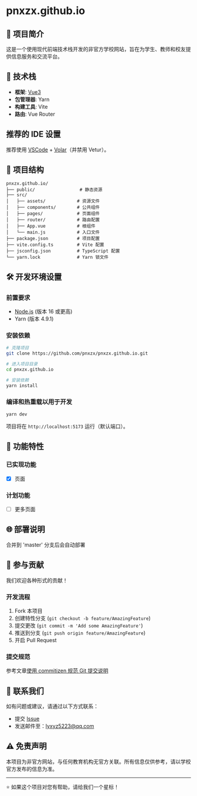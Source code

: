 # pnxzx.github.io

## 🌟 项目简介

这是一个使用现代前端技术栈开发的非官方学校网站，旨在为学生、教师和校友提供信息服务和交流平台。

## 🚀 技术栈

- **框架**: [Vue3](https://cn.vuejs.org/)
- **包管理器**: Yarn
- **构建工具**: Vite
- **路由**: Vue Router

## 推荐的 IDE 设置

推荐使用 [VSCode](https://code.visualstudio.com/) + [Volar](https://marketplace.visualstudio.com/items?itemName=Vue.volar)（并禁用 Vetur）。

## 📁 项目结构

```
pnxzx.github.io/
├── public/                 # 静态资源
├── src/
│   ├── assets/            # 资源文件
│   ├── components/        # 公共组件
│   ├── pages/             # 页面组件
│   ├── router/            # 路由配置
│   ├── App.vue            # 根组件
│   └── main.js            # 入口文件
├── package.json           # 项目配置
├── vite.config.ts         # Vite 配置
├── jsconfig.json          # TypeScript 配置
└── yarn.lock              # Yarn 锁文件
```

## 🛠️ 开发环境设置

### 前置要求

- [Node.js](https://nodejs.org/) (版本 16 或更高)
- Yarn (版本 4.9.1)

### 安装依赖

```bash
# 克隆项目
git clone https://github.com/pnxzx/pnxzx.github.io.git

# 进入项目目录
cd pnxzx.github.io

# 安装依赖
yarn install
```

### 编译和热重载以用于开发

```bash
yarn dev
```

项目将在 `http://localhost:5173` 运行（默认端口）。


## 📝 功能特性

### 已实现功能
- [X] 页面

### 计划功能
- [ ] 更多页面

## 🌐 部署说明

合并到 'master' 分支后会自动部署

## 🤝 参与贡献

我们欢迎各种形式的贡献！

### 开发流程

1. Fork 本项目
2. 创建特性分支 (`git checkout -b feature/AmazingFeature`)
3. 提交更改 (`git commit -m 'Add some AmazingFeature'`)
4. 推送到分支 (`git push origin feature/AmazingFeature`)
5. 开启 Pull Request

### 提交规范

参考文章[使用 commitizen 规范 Git 提交说明](https://zhuanlan.zhihu.com/p/137135338)

## 📧 联系我们

如有问题或建议，请通过以下方式联系：

- 提交 [Issue](https://github.com/pnxzx/pnxzx.github.io/issues)
- 发送邮件至：lyxyz5223@qq.com

## ⚠️ 免责声明

本项目为非官方网站，与任何教育机构无官方关联。所有信息仅供参考，请以学校官方发布的信息为准。

 
---

⭐ 如果这个项目对您有帮助，请给我们一个星标！